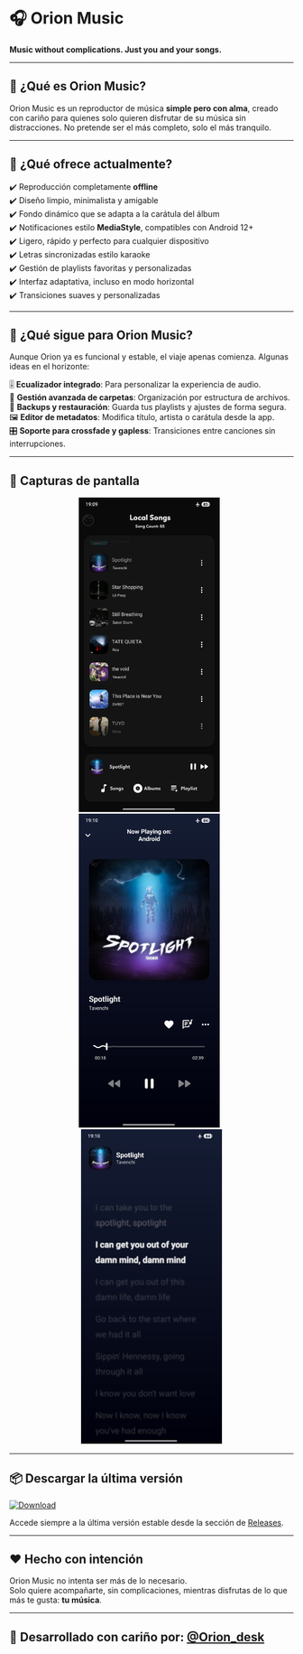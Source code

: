 # 🎧 Orion Music  
**Music without complications. Just you and your songs.**

---

## 💠 ¿Qué es Orion Music?

Orion Music es un reproductor de música **simple pero con alma**, creado con cariño para quienes solo quieren disfrutar de su música sin distracciones. No pretende ser el más completo, solo el más tranquilo.

---

## 🔰 ¿Qué ofrece actualmente?

✔️ Reproducción completamente **offline**  
✔️ Diseño limpio, minimalista y amigable  
✔️ Fondo dinámico que se adapta a la carátula del álbum  
✔️ Notificaciones estilo **MediaStyle**, compatibles con Android 12+  
✔️ Ligero, rápido y perfecto para cualquier dispositivo  
✔️ Letras sincronizadas estilo karaoke  
✔️ Gestión de playlists favoritas y personalizadas  
✔️ Interfaz adaptativa, incluso en modo horizontal  
✔️ Transiciones suaves y personalizadas  

---

## 🌌 ¿Qué sigue para Orion Music?

Aunque Orion ya es funcional y estable, el viaje apenas comienza. Algunas ideas en el horizonte:

🎚️ **Ecualizador integrado**: Para personalizar la experiencia de audio.  
📂 **Gestión avanzada de carpetas**: Organización por estructura de archivos.  
💾 **Backups y restauración**: Guarda tus playlists y ajustes de forma segura.  
🖼️ **Editor de metadatos**: Modifica título, artista o carátula desde la app.  
🎛️ **Soporte para crossfade y gapless**: Transiciones entre canciones sin interrupciones.

---

## 📸 Capturas de pantalla

<p align="center">
  <img src="Screenshot_2025-07-05-19-09-49-255_com.orion.music.jpg" width="250" alt="Inicio"> &nbsp;
  <img src="Screenshot_2025-07-05-19-10-03-863_com.orion.music.jpg" width="250" alt="Reproductor"> &nbsp;
  <img src="Screenshot_2025-07-05-19-10-10-186_com.orion.music.jpg" width="250" alt="Letras sincronizadas">
</p>

---

## 📦 Descargar la última versión

[![Download](https://img.shields.io/badge/⬇️%20Latest%20Release-Orion%20Music-blue?style=for-the-badge)](https://github.com/OrionDesk/Orion-Music/releases/tag/v2.0)

Accede siempre a la última versión estable desde la sección de [Releases](https://github.com/OrionDesk/Orion-Music/releases).

---

## ❤️ Hecho con intención

Orion Music no intenta ser más de lo necesario.  
Solo quiere acompañarte, sin complicaciones, mientras disfrutas de lo que más te gusta: **tu música**.

---

## 📱 Desarrollado con cariño por: [@Orion_desk](https://github.com/Orion_desk)
